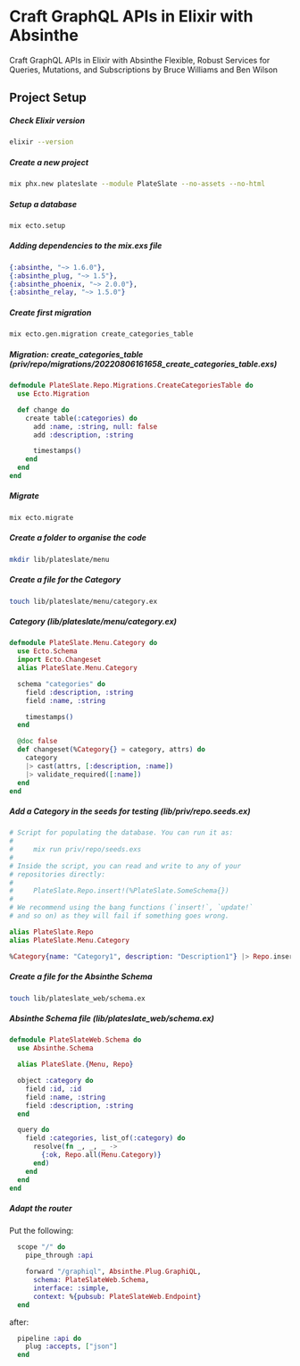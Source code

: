 # Craft GraphQL APIs in Elixir with Absinthe
Craft GraphQL APIs in Elixir with Absinthe
Flexible, Robust Services for Queries, Mutations, and Subscriptions
by Bruce Williams and Ben Wilson

## Project Setup
##### Check Elixir version
```sh
elixir --version
```
##### Create a new project
```sh
mix phx.new plateslate --module PlateSlate --no-assets --no-html
```

##### Setup a database
```sh
mix ecto.setup
```

##### Adding dependencies to the mix.exs file
```elixir
{:absinthe, "~> 1.6.0"},
{:absinthe_plug, "~> 1.5"},
{:absinthe_phoenix, "~> 2.0.0"},
{:absinthe_relay, "~> 1.5.0"}
```

##### Create first migration
```sh
mix ecto.gen.migration create_categories_table
```

##### Migration: create_categories_table (priv/repo/migrations/20220806161658_create_categories_table.exs)
```elixir
defmodule PlateSlate.Repo.Migrations.CreateCategoriesTable do
  use Ecto.Migration

  def change do
    create table(:categories) do
      add :name, :string, null: false
      add :description, :string

      timestamps()
    end
  end
end
```

##### Migrate
```sh
mix ecto.migrate
```

##### Create a folder to organise the code
```sh
mkdir lib/plateslate/menu
```

##### Create a file for the Category
```sh
touch lib/plateslate/menu/category.ex
```

##### Category (lib/plateslate/menu/category.ex)
```elixir
defmodule PlateSlate.Menu.Category do
  use Ecto.Schema
  import Ecto.Changeset
  alias PlateSlate.Menu.Category

  schema "categories" do
    field :description, :string
    field :name, :string

    timestamps()
  end

  @doc false
  def changeset(%Category{} = category, attrs) do
    category
    |> cast(attrs, [:description, :name])
    |> validate_required([:name])
  end
end
```

##### Add a Category in the seeds for testing (lib/priv/repo.seeds.ex)
```elixir
# Script for populating the database. You can run it as:
#
#     mix run priv/repo/seeds.exs
#
# Inside the script, you can read and write to any of your
# repositories directly:
#
#     PlateSlate.Repo.insert!(%PlateSlate.SomeSchema{})
#
# We recommend using the bang functions (`insert!`, `update!`
# and so on) as they will fail if something goes wrong.

alias PlateSlate.Repo
alias PlateSlate.Menu.Category

%Category{name: "Category1", description: "Description1"} |> Repo.insert!()
```

##### Create a file for the Absinthe Schema
```sh
touch lib/plateslate_web/schema.ex
```

##### Absinthe Schema file (lib/plateslate_web/schema.ex)
```elixir
defmodule PlateSlateWeb.Schema do
  use Absinthe.Schema

  alias PlateSlate.{Menu, Repo}

  object :category do
    field :id, :id
    field :name, :string
    field :description, :string
  end

  query do
    field :categories, list_of(:category) do
      resolve(fn _, _, _ ->
        {:ok, Repo.all(Menu.Category)}
      end)
    end
  end
end

```

##### Adapt the router
Put the following:
```elixir
  scope "/" do
    pipe_through :api

    forward "/graphiql", Absinthe.Plug.GraphiQL,
      schema: PlateSlateWeb.Schema,
      interface: :simple,
      context: %{pubsub: PlateSlateWeb.Endpoint}
  end
```
after:
```elixir
  pipeline :api do
    plug :accepts, ["json"]
  end
```